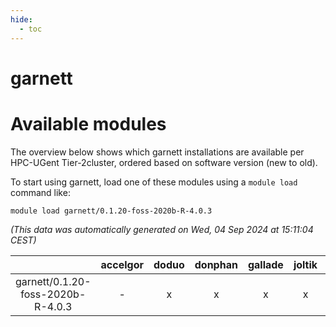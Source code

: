 ```yaml
---
hide:
  - toc
---
```


garnett
=======

# Available modules


The overview below shows which garnett installations are available per HPC-UGent Tier-2cluster, ordered based on software version (new to old).

To start using garnett, load one of these modules using a `module load` command like:

```shell
module load garnett/0.1.20-foss-2020b-R-4.0.3
```

*(This data was automatically generated on Wed, 04 Sep 2024 at 15:11:04 CEST)*  

| |accelgor|doduo|donphan|gallade|joltik|shinx|skitty|
| :---: | :---: | :---: | :---: | :---: | :---: | :---: | :---: |
|garnett/0.1.20-foss-2020b-R-4.0.3|-|x|x|x|x|-|x|
